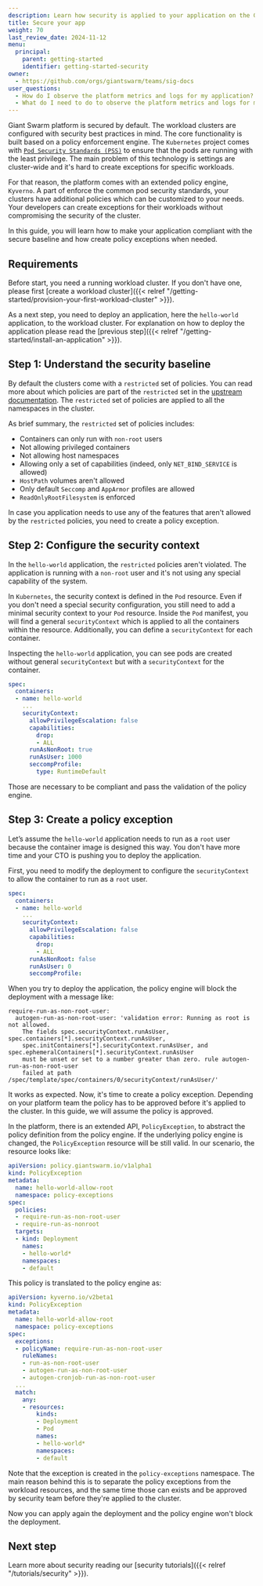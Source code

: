 ```yaml
---
description: Learn how security is applied to your application on the Giant Swarm platform.
title: Secure your app
weight: 70
last_review_date: 2024-11-12
menu:
  principal:
    parent: getting-started
    identifier: getting-started-security
owner:
  - https://github.com/orgs/giantswarm/teams/sig-docs
user_questions:
  - How do I observe the platform metrics and logs for my application?
  - What do I need to do to observe the platform metrics and logs for my application?
---
```


Giant Swarm platform is secured by default. The workload clusters are configured with security best practices in mind. The core functionality is built based on a policy enforcement engine. The `Kubernetes` project comes with [`Pod Security Standards (PSS)`](https://kubernetes.io/docs/concepts/security/pod-security-standards/) to ensure that the pods are running with the least privilege. The main problem of this technology is settings are cluster-wide and it's hard to create exceptions for specific workloads.

For that reason, the platform comes with an extended policy engine, `Kyverno`. A part of enforce the common pod security standards, your clusters have additional policies which can be customized to your needs. Your developers can create exceptions for their workloads without compromising the security of the cluster.

In this guide, you will learn how to make your application compliant with the secure baseline and how create policy exceptions when needed.

## Requirements

Before start, you need a running workload cluster. If you don't have one, please first [create a workload cluster]({{< relref "/getting-started/provision-your-first-workload-cluster" >}}).

As a next step, you need to deploy an application, here the `hello-world` application, to the workload cluster. For explanation on how to deploy the application please read the [previous step]({{< relref "/getting-started/install-an-application" >}}).

## Step 1: Understand the security baseline

By default the clusters come with a `restricted` set of policies. You can read more about which policies are part of the `restricted` set in the [upstream documentation](https://kubernetes.io/docs/concepts/security/pod-security-standards/#restricted). The `restricted` set of policies are applied to all the namespaces in the cluster.

As brief summary, the `restricted` set of policies includes:

- Containers can only run with `non-root` users
- Not allowing privileged containers
- Not allowing host namespaces
- Allowing only a set of capabilities (indeed, only `NET_BIND_SERVICE` is allowed)
- `HostPath` volumes aren't allowed
- Only default `Seccomp` and `AppArmor` profiles are allowed
- `ReadOnlyRootFilesystem` is enforced

In case you application needs to use any of the features that aren't allowed by the `restricted` policies, you need to create a policy exception.

## Step 2:  Configure the security context

In the `hello-world` application, the `restricted` policies aren't violated. The application is running with a `non-root` user and it's not using any special capability of the system.

In `Kubernetes`, the security context is defined in the `Pod` resource. Even if you don't need a special security configuration, you still need to add a minimal security context to your `Pod` resource. Inside the `Pod` manifest, you will find a general `securityContext` which is applied to all the containers within the resource. Additionally, you can define a `securityContext` for each container.

Inspecting the `hello-world` application, you can see pods are created without general `securityContext` but with a `securityContext` for the container.

```yaml
spec:
  containers:
  - name: hello-world
    ...
    securityContext:
      allowPrivilegeEscalation: false
      capabilities:
        drop:
        - ALL
      runAsNonRoot: true
      runAsUser: 1000
      seccompProfile:
        type: RuntimeDefault
```

Those are necessary to be compliant and pass the validation of the policy engine.

## Step 3:  Create a policy exception

Let’s assume the `hello-world` application needs to run as a `root` user because the container image is designed this way. You don't have more time and your CTO is pushing you to deploy the application.

First, you need to modify the deployment to configure the `securityContext` to allow the container to run as a `root` user.

```yaml
spec:
  containers:
  - name: hello-world
    ...
    securityContext:
      allowPrivilegeEscalation: false
      capabilities:
        drop:
        - ALL
      runAsNonRoot: false
      runAsUser: 0
      seccompProfile:
```

When you try to deploy the application, the policy engine will block the deployment with a message like:

```text
require-run-as-non-root-user:
  autogen-run-as-non-root-user: 'validation error: Running as root is not allowed.
    The fields spec.securityContext.runAsUser, spec.containers[*].securityContext.runAsUser,
    spec.initContainers[*].securityContext.runAsUser, and spec.ephemeralContainers[*].securityContext.runAsUser
    must be unset or set to a number greater than zero. rule autogen-run-as-non-root-user
    failed at path /spec/template/spec/containers/0/securityContext/runAsUser/'
```

It works as expected. Now, it's time to create a policy exception. Depending on your platform team the policy has to be approved before it's applied to the cluster. In this guide, we will assume the policy is approved.

In the platform, there is an extended API, `PolicyException`, to abstract the policy definition from the policy engine. If the underlying policy engine is changed, the `PolicyException` resource will be still valid. In our scenario, the resource looks like:

```yaml
apiVersion: policy.giantswarm.io/v1alpha1
kind: PolicyException
metadata:
  name: hello-world-allow-root
  namespace: policy-exceptions
spec:
  policies:
  - require-run-as-non-root-user
  - require-run-as-nonroot
  targets:
  - kind: Deployment
    names:
    - hello-world*
    namespaces:
    - default
```

This policy is translated to the policy engine as:

```yaml
apiVersion: kyverno.io/v2beta1
kind: PolicyException
metadata:
  name: hello-world-allow-root
  namespace: policy-exceptions
spec:
  exceptions:
  - policyName: require-run-as-non-root-user
    ruleNames:
    - run-as-non-root-user
    - autogen-run-as-non-root-user
    - autogen-cronjob-run-as-non-root-user
  ...
  match:
    any:
    - resources:
        kinds:
        - Deployment
        - Pod
        names:
        - hello-world*
        namespaces:
        - default
```

Note that the exception is created in the `policy-exceptions` namespace. The main reason behind this is to separate the policy exceptions from the workload resources, and the same time those can exists and be approved by security team before they're applied to the cluster.

Now you can apply again the deployment and the policy engine won't block the deployment.

## Next step

Learn more about security reading our [security tutorials]({{< relref "/tutorials/security" >}}).
